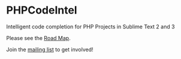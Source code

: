 PHPCodeIntel
============

Intelligent code completion for PHP Projects in Sublime Text 2 and 3


Please see the [Road Map](https://github.com/deweller/PHPCodeIntel/wiki/Road-Map).


Join the [mailing list](mailto:PHPCodeIntel@librelist.com) to get involved!

